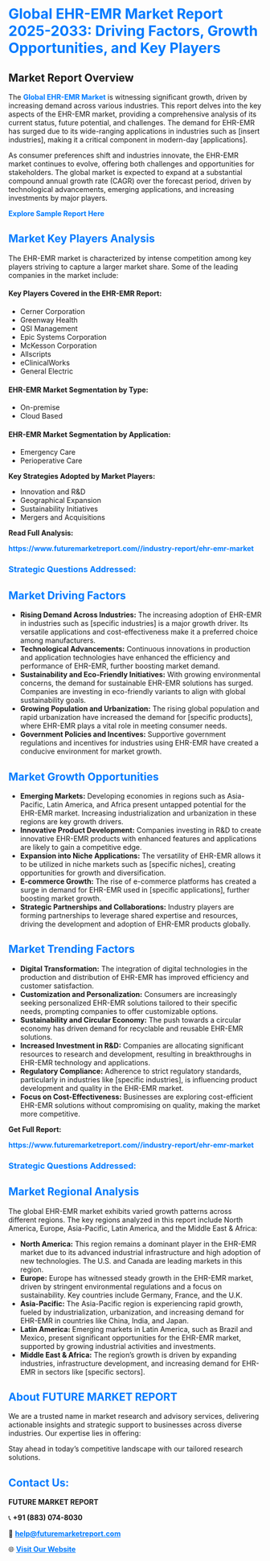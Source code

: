<h1 style="color: #007BFF;">Global EHR-EMR Market Report 2025-2033: Driving Factors, Growth Opportunities, and Key Players</h1>

<section id="overview">
<h2>Market Report Overview</h2>
<p>The <a href="https://www.futuremarketreport.com//industry-report/ehr-emr-market" style="color: #007BFF; text-decoration: none;"><strong>Global EHR-EMR Market</strong></a> is witnessing significant growth, driven by increasing demand across various industries. This report delves into the key aspects of the EHR-EMR market, providing a comprehensive analysis of its current status, future potential, and challenges. The demand for EHR-EMR has surged due to its wide-ranging applications in industries such as [insert industries], making it a critical component in modern-day [applications].</p>
<p>As consumer preferences shift and industries innovate, the EHR-EMR market continues to evolve, offering both challenges and opportunities for stakeholders. The global market is expected to expand at a substantial compound annual growth rate (CAGR) over the forecast period, driven by technological advancements, emerging applications, and increasing investments by major players.</p>
</section>

<section id="overview">
<p><a href="https://www.futuremarketreport.com//request-sample/reportId=77080" style="color: #007BFF; text-decoration: none;"><strong>Explore Sample Report Here</strong></a></p>
</section>

<section id="key-players">
<h2 style="color: #007BFF;">Market Key Players Analysis</h2>
<p>The EHR-EMR market is characterized by intense competition among key players striving to capture a larger market share. Some of the leading companies in the market include:</p>
<h4>Key Players Covered in the EHR-EMR Report:</h4>
<ul><li>Cerner Corporation</li><li>Greenway Health</li><li>QSI Management</li><li>Epic Systems Corporation</li><li>McKesson Corporation</li><li>Allscripts</li><li>eClinicalWorks</li><li>General Electric</li></ul>
<h4>EHR-EMR Market Segmentation by Type:</h4>
<ul><li>On-premise</li><li>Cloud Based</li></ul>

<h4>EHR-EMR Market Segmentation by Application:</h4>
<ul><li>Emergency Care</li><li>Perioperative Care</li></ul>
<p><strong>Key Strategies Adopted by Market Players:</strong></p>
<ul>
<li>Innovation and R&D</li>
<li>Geographical Expansion</li>
<li>Sustainability Initiatives</li>
<li>Mergers and Acquisitions</li>
</ul>
</section>

<section>
<p><strong>Read Full Analysis: </strong></p><a href="https://www.futuremarketreport.com//industry-report/ehr-emr-market" style="color: #007BFF; text-decoration: none;"><strong>https://www.futuremarketreport.com//industry-report/ehr-emr-market</strong></a>
<h3 style="color: #007BFF;">Strategic Questions Addressed:</h3>
</section>

<section id="driving-factors">
<h2 style="color: #007BFF;">Market Driving Factors</h2>
<ul>
<li><strong>Rising Demand Across Industries:</strong> The increasing adoption of EHR-EMR in industries such as [specific industries] is a major growth driver. Its versatile applications and cost-effectiveness make it a preferred choice among manufacturers.</li>
<li><strong>Technological Advancements:</strong> Continuous innovations in production and application technologies have enhanced the efficiency and performance of EHR-EMR, further boosting market demand.</li>
<li><strong>Sustainability and Eco-Friendly Initiatives:</strong> With growing environmental concerns, the demand for sustainable EHR-EMR solutions has surged. Companies are investing in eco-friendly variants to align with global sustainability goals.</li>
<li><strong>Growing Population and Urbanization:</strong> The rising global population and rapid urbanization have increased the demand for [specific products], where EHR-EMR plays a vital role in meeting consumer needs.</li>
<li><strong>Government Policies and Incentives:</strong> Supportive government regulations and incentives for industries using EHR-EMR have created a conducive environment for market growth.</li>
</ul>
</section>

<section id="growth-opportunities">
<h2 style="color: #007BFF;">Market Growth Opportunities</h2>
<ul>
<li><strong>Emerging Markets:</strong> Developing economies in regions such as Asia-Pacific, Latin America, and Africa present untapped potential for the EHR-EMR market. Increasing industrialization and urbanization in these regions are key growth drivers.</li>
<li><strong>Innovative Product Development:</strong> Companies investing in R&D to create innovative EHR-EMR products with enhanced features and applications are likely to gain a competitive edge.</li>
<li><strong>Expansion into Niche Applications:</strong> The versatility of EHR-EMR allows it to be utilized in niche markets such as [specific niches], creating opportunities for growth and diversification.</li>
<li><strong>E-commerce Growth:</strong> The rise of e-commerce platforms has created a surge in demand for EHR-EMR used in [specific applications], further boosting market growth.</li>
<li><strong>Strategic Partnerships and Collaborations:</strong> Industry players are forming partnerships to leverage shared expertise and resources, driving the development and adoption of EHR-EMR products globally.</li>
</ul>
</section>

<section id="trending-factors">
<h2 style="color: #007BFF;">Market Trending Factors</h2>
<ul>
<li><strong>Digital Transformation:</strong> The integration of digital technologies in the production and distribution of EHR-EMR has improved efficiency and customer satisfaction.</li>
<li><strong>Customization and Personalization:</strong> Consumers are increasingly seeking personalized EHR-EMR solutions tailored to their specific needs, prompting companies to offer customizable options.</li>
<li><strong>Sustainability and Circular Economy:</strong> The push towards a circular economy has driven demand for recyclable and reusable EHR-EMR solutions.</li>
<li><strong>Increased Investment in R&D:</strong> Companies are allocating significant resources to research and development, resulting in breakthroughs in EHR-EMR technology and applications.</li>
<li><strong>Regulatory Compliance:</strong> Adherence to strict regulatory standards, particularly in industries like [specific industries], is influencing product development and quality in the EHR-EMR market.</li>
<li><strong>Focus on Cost-Effectiveness:</strong> Businesses are exploring cost-efficient EHR-EMR solutions without compromising on quality, making the market more competitive.</li>
</ul>
</section>

<section>
<p><strong>Get Full Report: </strong></p><a href="https://www.futuremarketreport.com//industry-report/ehr-emr-market" style="color: #007BFF; text-decoration: none;"><strong>https://www.futuremarketreport.com//industry-report/ehr-emr-market</strong></a>
<h3 style="color: #007BFF;">Strategic Questions Addressed:</h3>
</section>


<section id="regional-analysis">
<h2 style="color: #007BFF;">Market Regional Analysis</h2>
<p>The global EHR-EMR market exhibits varied growth patterns across different regions. The key regions analyzed in this report include North America, Europe, Asia-Pacific, Latin America, and the Middle East & Africa:</p>
<ul>
<li><strong>North America:</strong> This region remains a dominant player in the EHR-EMR market due to its advanced industrial infrastructure and high adoption of new technologies. The U.S. and Canada are leading markets in this region.</li>
<li><strong>Europe:</strong> Europe has witnessed steady growth in the EHR-EMR market, driven by stringent environmental regulations and a focus on sustainability. Key countries include Germany, France, and the U.K.</li>
<li><strong>Asia-Pacific:</strong> The Asia-Pacific region is experiencing rapid growth, fueled by industrialization, urbanization, and increasing demand for EHR-EMR in countries like China, India, and Japan.</li>
<li><strong>Latin America:</strong> Emerging markets in Latin America, such as Brazil and Mexico, present significant opportunities for the EHR-EMR market, supported by growing industrial activities and investments.</li>
<li><strong>Middle East & Africa:</strong> The region’s growth is driven by expanding industries, infrastructure development, and increasing demand for EHR-EMR in sectors like [specific sectors].</li>
</ul>
</section>

<footer>
<h2 style="color: #007BFF;">About FUTURE MARKET REPORT</h2>
<p>We are a trusted name in market research and advisory services, delivering actionable insights and strategic support to businesses across diverse industries. Our expertise lies in offering:</p>

<p>Stay ahead in today’s competitive landscape with our tailored research solutions.</p>

<h2 style="color: #007BFF;">Contact Us:</h2>
<p><strong>FUTURE MARKET REPORT</strong></p>
<p>📞 <strong>+91 (883) 074-8030</strong></p>
<p>📧 <strong><a href="mailto:help@futuremarketreport.com" style="color: #007BFF;">help@futuremarketreport.com</a></strong></p>
<p>🌐 <strong><a href="https://www.futuremarketreport.com/" style="color: #007BFF;">Visit Our Website</a></strong></p>
</footer>